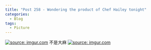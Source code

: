 ```yaml
---
title: "Post 258 - Wondering the product of Chef Hailey tonight"
categories:
  - Blog
tags:
  - Picture
---
```


<a href="https://imgur.com/JfEyQEc"><img src="https://i.imgur.com/JfEyQEc.jpg" title="source: imgur.com" /></a>
不是大麻
<a href="https://imgur.com/uQRGGpP"><img src="https://i.imgur.com/uQRGGpP.jpg" title="source: imgur.com" /></a>

<script src="https://utteranc.es/client.js"
        repo="serendipityinlife/serendipityinlife.github.io"
        issue-term="pathname"
        theme="github-light"
        crossorigin="anonymous"
        async>
</script>
